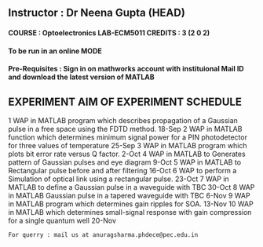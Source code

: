 ## Instructor : Dr Neena Gupta (HEAD)	

#### COURSE : Optoelectronics LAB-ECM5011	CREDITS :  3 (2 0 2)

#### To be run in an online MODE	

#### Pre-Requisites : Sign in on mathworks account with instituional Mail ID and download the latest version of MATLAB	

## EXPERIMENT	AIM OF EXPERIMENT	SCHEDULE

1	WAP in MATLAB program which describes propagation of a Gaussian pulse in a free space using the FDTD method.	              18-Sep
2	WAP in MATLAB function which determines minimum signal power for a PIN photodetector for three values of temperature	      25-Sep
3	WAP in MATLAB program which plots bit error rate versus Q factor.	                                                           2-Oct
4	WAP in MATLAB to Generates pattern of Gaussian pulses and eye diagram	                                                       9-Oct
5	WAP in MATLAB to Rectangular pulse before and after filtering	                                                              16-Oct
6	WAP to perform a Simulation of optical link using a rectangular pulse.	                                                    23-Oct
7	WAP in MATLAB  to define a Gaussian pulse in a waveguide with TBC	                                                          30-Oct
8	WAP in MATLAB Gaussian pulse in a tapered waveguide with TBC	                                                              6-Nov
9	WAP in MATLAB program which determines gain ripples for SOA.	                                                              13-Nov
10	WAP in MATLAB  which determines small-signal response with gain compression for a single quantum well	                    20-Nov
		
	For querry : mail us at anuragsharma.phdece@pec.edu.in	

